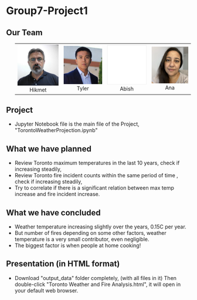 <h1>Group7-Project1</h1>

<h2>Our Team</h2>
<ul>


<table style="border-collapse:collapse;">
<tr>
<td align="center"><img src="output_data/team/hikmet.png" width="200px"  /><br>Hikmet</td>
<td align="center"><img src="output_data/team/tyler.png"  width="200px"  /><br>Tyler</td>
<td align="center"><img src="output_data/team/abish.png"  width="200px"  /><br>Abish</td>
<td align="center"><img src="output_data/team/ana.png"    width="200px"  /><br>Ana</td>
</tr>
</table>


</ul>


<h2>Project</h2>
<ul>
<li>Jupyter Notebook file is the main file of the Project, "TorontoWeatherProjection.ipynb"</li>
</ul>

<h2>What we have planned</h2>
<ul>
<li>Review Toronto maximum temperatures in the last 10 years, check if increasing steadily,</li>
<li>Review Toronto fire incident counts within the same period of time , check if increasing steadily,</li>
<li>Try to correlate if there is a significant relation between max temp increase and fire incident increase.</li>
</ul>

<h2>What we have concluded</h2>
<ul>
<li>Weather temperature increasing slightly over the years, 0.15C per year.</li>
<li>But number of fires depending on some other factors, weather temperature is a very small contributor, even negligible.</li>
<li>The biggest factor is when people at home cooking!</li>
</ul>


<h2>Presentation (in HTML format)</h2> 
<ul>
<li>Download "output_data" folder completely, (with all files in it)
Then double-click "Toronto Weather and Fire Analysis.html", it will open in your default web browser.</li>
</ul>
